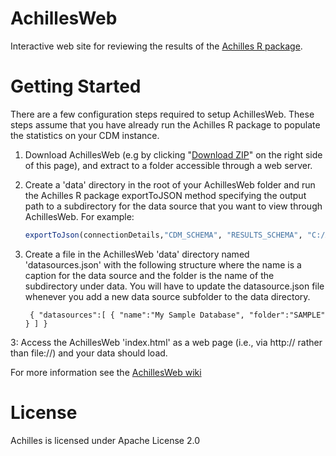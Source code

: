 AchillesWeb
===========

Interactive web site for reviewing the results of the [Achilles R package](https://github.com/OHDSI/Achilles).

Getting Started
===============

There are a few configuration steps required to setup AchillesWeb. These steps assume that you have already run the Achilles R package to populate the statistics on your CDM instance.

1. Download AchillesWeb (e.g by clicking "[Download ZIP](https://github.com/OHDSI/AchillesWeb/archive/master.zip)" on the right side of this page), and extract to a folder accessible through a web server.

2. Create a 'data' directory in the root of your AchillesWeb folder and run the Achilles R package exportToJSON method specifying the output path to a subdirectory for the data source that you want to view through AchillesWeb. For example:

	```r
	exportToJson(connectionDetails,"CDM_SCHEMA", "RESULTS_SCHEMA", "C:/AchillesWeb/data/SAMPLE")
	```

3. Create a file in the AchillesWeb 'data' directory named 'datasources.json' with the following structure where the name is a caption for the data source and the folder is the name of the subdirectory under data. You will have to update the datasource.json file whenever you add a new data source subfolder to the data directory.

	```
	 { "datasources":[ { "name":"My Sample Database", "folder":"SAMPLE" } ] } 
	```

3: Access the AchillesWeb 'index.html' as a web page (i.e., via http:// rather than file://) and your data should load.

For more information see the [AchillesWeb wiki](https://github.com/OHDSI/AchillesWeb/wiki)

License
=======
Achilles is licensed under Apache License 2.0

